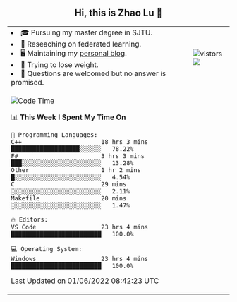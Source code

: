 <h2 align="center"> Hi, this is Zhao Lu 👋</h2>

<table style="overflow:hidden;">
    <tr> 
        <td>
            <li>🎓 Pursuing my master degree in SJTU.</li>
            <li>🌱 Reseaching on federated learning.</li>
            <li>🖥️ Maintaining my <a href="https://ifarewell.xyz">personal blog</a>.</li>
            <li>💪 Trying to lose weight.</li>
            <li>💬 Questions are welcomed but no answer is promised.</li> 
        </td>
        <td>
            <img src="https://visitor-badge.glitch.me/badge?page_id=ifarewell" alt="vistors" />
        <br>
          <img src="https://github-readme-stats.vercel.app/api?username=ifarewell&theme=graywhite&hide=prs,contribs&show_icons=true&hide_border=true&icon_color=CE1D2D&text_color=718096&bg_color=ffffff&hide_title=true" />
        </td>
    </tr>
    <tr>
        <td colspan="2">
            
<!--START_SECTION:waka-->
![Code Time](http://img.shields.io/badge/Code%20Time-180%20hrs%2032%20mins-blue)

📊 **This Week I Spent My Time On** 

```text
💬 Programming Languages: 
C++                      18 hrs 3 mins       ███████████████████░░░░░░   78.22% 
F#                       3 hrs 3 mins        ███░░░░░░░░░░░░░░░░░░░░░░   13.28% 
Other                    1 hr 2 mins         █░░░░░░░░░░░░░░░░░░░░░░░░   4.54% 
C                        29 mins             ░░░░░░░░░░░░░░░░░░░░░░░░░   2.11% 
Makefile                 20 mins             ░░░░░░░░░░░░░░░░░░░░░░░░░   1.47%

🔥 Editors: 
VS Code                  23 hrs 4 mins       █████████████████████████   100.0%

💻 Operating System: 
Windows                  23 hrs 4 mins       █████████████████████████   100.0%

```


 Last Updated on 01/06/2022 08:42:23 UTC
<!--END_SECTION:waka-->
            
</td></tr>
</table>

